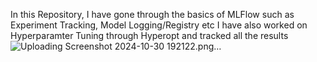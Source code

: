 In this Repository, I have gone through the basics of MLFlow such as Experiment Tracking, Model Logging/Registry etc
I have also worked on Hyperparamter Tuning through Hyperopt and tracked all the results 
![Uploading Screenshot 2024-10-30 192122.png…]()
